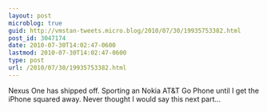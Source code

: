 ```yaml
---
layout: post
microblog: true
guid: http://vmstan-tweets.micro.blog/2010/07/30/19935753382.html
post_id: 3047174
date: 2010-07-30T14:02:47-0600
lastmod: 2010-07-30T14:02:47-0600
type: post
url: /2010/07/30/19935753382.html
---
```

Nexus One has shipped off. Sporting an Nokia AT&T Go Phone until I get the iPhone squared away. Never thought I would say this next part...
